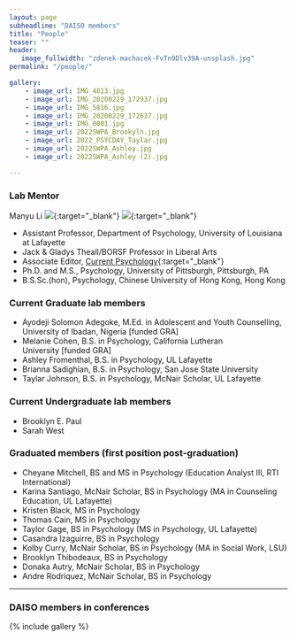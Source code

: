 ```yaml
---
layout: page
subheadline: "DAISO members"
title: "People"
teaser: ""
header:
   image_fullwidth: "zdenek-machacek-FvTn9Dlv39A-unsplash.jpg"
permalink: "/people/"

gallery:
    - image_url: IMG_4813.jpg
    - image_url: IMG_20200229_172937.jpg
    - image_url: IMG_5816.jpg
    - image_url: IMG_20200229_172637.jpg
    - image_url: IMG_0001.jpg
    - image_url: 2022SWPA_Brookyln.jpg
    - image_url: 2022_PSYCDAY_Taylar.jpg
    - image_url: 2022SWPA_Ashley.jpg
    - image_url: 2022SWPA_Ashley (2).jpg

---
```

### Lab Mentor

Manyu Li [<img src="https://img.icons8.com/color/24/000000/google-scholar--v3.png">](https://scholar.google.com/citations?user=lU50KEgAAAAJ&hl=en&authuser=4){:target="_blank"} [<img src="https://orcid.org/sites/default/files/images/orcid_16x16.png">](https://orcid.org/0000-0002-8324-5868){:target="_blank"} 
* Assistant Professor, Department of Psychology, University of Louisiana at Lafayette
* Jack & Gladys Theall/BORSF Professor in Liberal Arts
* Associate Editor, [Current Psychology](https://www.springer.com/journal/12144){:target="_blank"}
* Ph.D. and M.S., Psychology, University of Pittsburgh, Pittsburgh, PA
* B.S.Sc.(hon), Psychology, Chinese University of Hong Kong, Hong Kong

### Current Graduate lab members 

* Ayodeji Solomon Adegoke, M.Ed. in Adolescent and Youth Counselling, University of Ibadan, Nigeria [funded GRA]
* Melanie Cohen, B.S. in Psychology, California Lutheran University [funded GRA]
* Ashley Fromenthal, B.S. in Psychology, UL Lafayette
* Brianna Sadighian, B.S. in Psychology, San Jose State University
* Taylar Johnson, B.S. in Psychology, McNair Scholar, UL Lafayette

### Current Undergraduate lab members 

* Brooklyn E. Paul
* Sarah West

### Graduated members (first position post-graduation)

* Cheyane Mitchell, BS and MS in Psychology (Education Analyst III, RTI International)
* Karina Santiago, McNair Scholar, BS in Psychology (MA in Counseling Education, UL Lafayette)
* Kristen Black, MS in Psychology
* Thomas Cain, MS in Psychology 
* Taylor Gage, BS in Psychology (MS in Psychology, UL Lafayette)
* Casandra Izaguirre, BS in Psychology
* Kolby Curry, McNair Scholar, BS in Psychology (MA in Social Work, LSU)
* Brooklyn Thibodeaux, BS in Psychology
* Donaka Autry, McNair Scholar, BS in Psychology
* Andre Rodriquez, McNair Scholar, BS in Psychology


---
### DAISO members in conferences
{% include gallery %}
